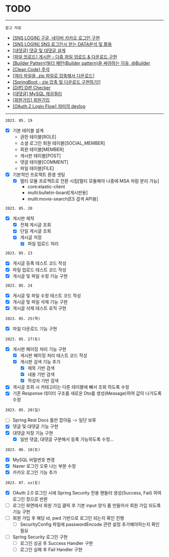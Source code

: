 # TODO

---

`참고 자료`

- [[SNS LOGIN] 구글, 네이버 카카오 로그인 구현](https://developerbee.tistory.com/245)
- [[SNS LOGIN] SNS 로그인시 받는 DATA분석 및 활용](https://skarlsla.github.io/2019/07/25/webserver-auth5/)
- [[대댓글] 댓글 및 대댓글 설계](https://velog.io/@alstn_dev/%EA%B2%8C%EC%8B%9C%ED%8C%90-%ED%94%84%EB%A1%9C%EC%A0%9D%ED%8A%B8-%EB%8C%93%EA%B8%80-%EB%B0%8F-%EB%8C%80%EB%8C%93%EA%B8%80)
- [[파일 업로드] 게시판 - 다중 파일 업로드 & 다운로드 구현](https://congsong.tistory.com/39)
- [[Builder Pattern]빌더 패턴(Builder pattern)을 써야하는 이유, @Builder](https://pamyferret.tistory.com/67)
- [[Clean Code] 주석](https://o-o-wl.tistory.com/34)
- [[여러 파일을 .zip 파일로 압축해서 다운로드]](https://jaimemin.tistory.com/2092)
- [[SpringBoot - zip 압축 및 다운로드 구현하기!]](https://jaehoney.tistory.com/325)
- [[Diff] Diff Checker](https://www.diffchecker.com/text-compare/)
- [[대댓글] MySQL 재귀쿼리](https://dalili.tistory.com/228)
- [[회원가입] 회원가입](https://congsong.tistory.com/37)
- [[OAuth 2 Login Flow] 쟈미의 devlog](https://jyami.tistory.com/121)

---

`2023. 05. 19`

- [x] 기본 테이블 설계
    - 권한 테이블[ROLE]
    - 소셜 로그인 회원 테이블[SOCIAL_MEMBER]
    - 회원 테이블[MEMBER]
    - 게시판 테이블[POST]
    - 댓글 테이블[COMMENT]
    - 파일 테이블[FILE]
- [x] 기본적인 프로젝트 환경 셋팅
    - [x] 멀티 모듈 프로젝트로 전환 시킴[멀티 모듈해야 나중에 MSA 처럼 분리 가능]
        - core:elastic-client
        - multi:bulletin-board[게시판용]
        - multi:movie-search[ES 검색 API용]

`2023. 05. 20`

- [x] 게시판 제작
    - [x] 전체 게시글 조회
    - [x] 단일 게시글 조회
    - [x] 게시글 저장
        - [x] 파일 업로드 처리

`2023. 05. 23`

- [x] 게시글 등록 테스트 코드 작성
- [x] 파일 업로드 테스트 코드 작성
- [x] 게시글 및 파일 수정 기능 구현

`2023. 05. 24`

- [x] 게시글 및 파일 수정 테스트 코드 작성
- [x] 게시글 및 파일 삭제 기능 구현
- [x] 게시글 삭제 테스트 로직 구현

`2023. 05. 25(목)`

- [x] 파일 다운로드 기능 구현

`2023. 05. 27(토)`

- [x] 게시판 페이징 처리 기능 구현
    - [x] 게시판 페이징 처리 테스트 코드 작성
    - [x] 게시판 검색 기능 추가
        - [x] 제목 기반 검색
        - [x] 내용 기반 검색
        - [x] 작성자 기반 검색
- [x] 게시글 조회 시 카테고리는 다른 테이블에 뺴서 조회 하도록 수정
- [x] 기존 Response 데이터 구조를 새로운 Dto를 생성(Message)하여 값이 나가도록 수정

`2023. 05. 28(일)`

- [ ] Spring Rest Docs 틀만 잡아둠 -> 일단 보류
- [x] 댓글 및 대댓글 기능 구현
- [x] 대댓글 저장 기능 구현
    - [x] 일반 댓글, 대댓글 구분해서 등록 가능하도록 수정...

`2023. 06. 10(토)`

- [x] MySQL 비밀번호 변경
- [x] Naver 로그인 오류 나는 부분 수정
- [x] 카카오 로그인 기능 추가

`2023. 07. xx(토)`

- [x] OAuth 2.0 로그인 시에 Spring Security 전용 핸들러 생성(Success, Fail) 하여 로그인 창으로 반환
- [ ] 로그인 화면에서 회원 가입 클릭 후 기본 input 양식 폼 만들어서 회원 가입 되도록 기능 구현
- [ ] 회원 가입 후 해당 id, pwd 기반으로 로그인 되는지 확인 진행
    - [ ] SecurityConfig 파일에 passwordEncode 관련 설정 추가해야하는지 확인 필요
- [ ] Spring Security 로그인 구현
    - [ ] 로그인 성공 후 Success Handler 구현
    - [ ] 로그인 실패 후 Fail Handler 구현